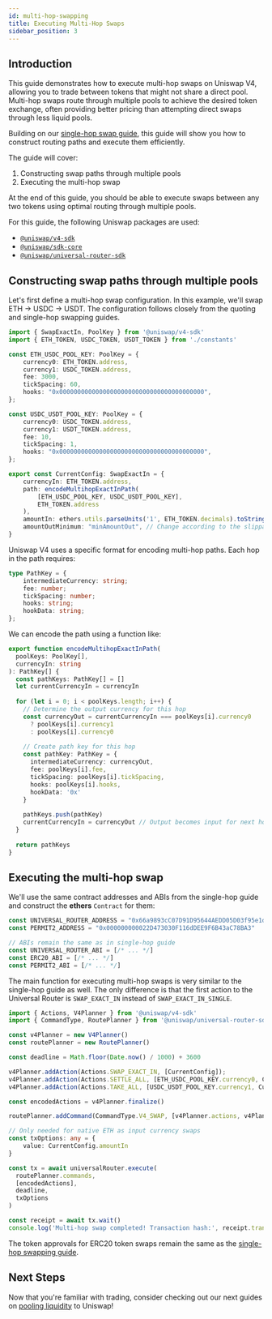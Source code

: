 ```yaml
---
id: multi-hop-swapping
title: Executing Multi-Hop Swaps
sidebar_position: 3
---
```


## Introduction

This guide demonstrates how to execute multi-hop swaps on Uniswap V4, allowing you to trade between tokens that might not share a direct pool. Multi-hop swaps route through multiple pools to achieve the desired token exchange, often providing better pricing than attempting direct swaps through less liquid pools.

Building on our [single-hop swap guide](./single-hop-swapping.md), this guide will show you how to construct routing paths and execute them efficiently.

The guide will cover:

1. Constructing swap paths through multiple pools
2. Executing the multi-hop swap

At the end of this guide, you should be able to execute swaps between any two tokens using optimal routing through multiple pools.

For this guide, the following Uniswap packages are used:

- [`@uniswap/v4-sdk`](https://www.npmjs.com/package/@uniswap/v4-sdk)
- [`@uniswap/sdk-core`](https://www.npmjs.com/package/@uniswap/sdk-core)
- [`@uniswap/universal-router-sdk`](https://www.npmjs.com/package/@uniswap/universal-router-sdk)

## Constructing swap paths through multiple pools

Let's first define a multi-hop swap configuration. In this example, we'll swap ETH → USDC → USDT. The configuration follows closely from the quoting and single-hop swapping guides.

```typescript
import { SwapExactIn, PoolKey } from '@uniswap/v4-sdk'
import { ETH_TOKEN, USDC_TOKEN, USDT_TOKEN } from './constants'

const ETH_USDC_POOL_KEY: PoolKey = {
    currency0: ETH_TOKEN.address,
    currency1: USDC_TOKEN.address,
    fee: 3000,
    tickSpacing: 60,
    hooks: "0x0000000000000000000000000000000000000000",
};

const USDC_USDT_POOL_KEY: PoolKey = {
    currency0: USDC_TOKEN.address,
    currency1: USDT_TOKEN.address,
    fee: 10,
    tickSpacing: 1,
    hooks: "0x0000000000000000000000000000000000000000",
};

export const CurrentConfig: SwapExactIn = {
    currencyIn: ETH_TOKEN.address,
    path: encodeMultihopExactInPath(
        [ETH_USDC_POOL_KEY, USDC_USDT_POOL_KEY],
        ETH_TOKEN.address
    ),
    amountIn: ethers.utils.parseUnits('1', ETH_TOKEN.decimals).toString(), 
    amountOutMinimum: "minAmountOut", // Change according to the slippage desired
}
```

Uniswap V4 uses a specific format for encoding multi-hop paths. Each hop in the path requires:

```typescript
type PathKey = {
    intermediateCurrency: string;
    fee: number;
    tickSpacing: number;
    hooks: string;
    hookData: string;
};
```

We can encode the path using a function like:

```typescript
export function encodeMultihopExactInPath(
  poolKeys: PoolKey[],
  currencyIn: string
): PathKey[] {
  const pathKeys: PathKey[] = []
  let currentCurrencyIn = currencyIn
  
  for (let i = 0; i < poolKeys.length; i++) {
    // Determine the output currency for this hop
    const currencyOut = currentCurrencyIn === poolKeys[i].currency0
      ? poolKeys[i].currency1
      : poolKeys[i].currency0
    
    // Create path key for this hop
    const pathKey: PathKey = {
      intermediateCurrency: currencyOut,
      fee: poolKeys[i].fee,
      tickSpacing: poolKeys[i].tickSpacing,
      hooks: poolKeys[i].hooks,
      hookData: '0x'
    }
    
    pathKeys.push(pathKey)
    currentCurrencyIn = currencyOut // Output becomes input for next hop
  }
  
  return pathKeys
}
```

## Executing the multi-hop swap

We'll use the same contract addresses and ABIs from the single-hop guide and construct the **ethers** `Contract` for them:

```typescript
const UNIVERSAL_ROUTER_ADDRESS = "0x66a9893cC07D91D95644AEDD05D03f95e1dBA8Af"
const PERMIT2_ADDRESS = "0x000000000022D473030F116dDEE9F6B43aC78BA3"

// ABIs remain the same as in single-hop guide
const UNIVERSAL_ROUTER_ABI = [/* ... */]
const ERC20_ABI = [/* ... */]
const PERMIT2_ABI = [/* ... */]
```

The main function for executing multi-hop swaps is very similar to the single-hop guide as well. The only difference is that the first action to the Universal Router is `SWAP_EXACT_IN` instead of `SWAP_EXACT_IN_SINGLE`.

```typescript
import { Actions, V4Planner } from '@uniswap/v4-sdk'
import { CommandType, RoutePlanner } from '@uniswap/universal-router-sdk'

const v4Planner = new V4Planner()
const routePlanner = new RoutePlanner()

const deadline = Math.floor(Date.now() / 1000) + 3600

v4Planner.addAction(Actions.SWAP_EXACT_IN, [CurrentConfig]);
v4Planner.addAction(Actions.SETTLE_ALL, [ETH_USDC_POOL_KEY.currency0, CurrentConfig.amountIn]);
v4Planner.addAction(Actions.TAKE_ALL, [USDC_USDT_POOL_KEY.currency1, CurrentConfig.amountOutMinimum]);

const encodedActions = v4Planner.finalize()

routePlanner.addCommand(CommandType.V4_SWAP, [v4Planner.actions, v4Planner.params])

// Only needed for native ETH as input currency swaps
const txOptions: any = {
    value: CurrentConfig.amountIn
}

const tx = await universalRouter.execute(
  routePlanner.commands,
  [encodedActions],
  deadline,
  txOptions
)

const receipt = await tx.wait()
console.log('Multi-hop swap completed! Transaction hash:', receipt.transactionHash)
```

The token approvals for ERC20 token swaps remain the same as the [single-hop swapping guide](./02-single-hop-swapping.md).

## Next Steps

Now that you're familiar with trading, consider checking out our next guides on [pooling liquidity](../liquidity/01-pool-data.md) to Uniswap!

